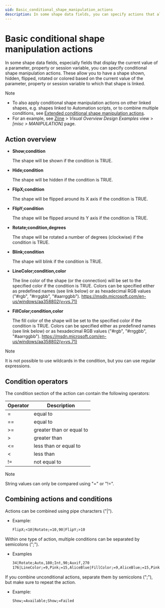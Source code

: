 ```yaml
---
uid: Basic_conditional_shape_manipulation_actions
description: In some shape data fields, you can specify actions that allow you to have a shape shown, hidden, flipped, rotated or colored based on a certain value.
---
```


# Basic conditional shape manipulation actions

In some shape data fields, especially fields that display the current value of a parameter, property or session variable, you can specify conditional shape manipulation actions. These allow you to have a shape shown, hidden, flipped, rotated or colored based on the current value of the parameter, property or session variable to which that shape is linked.

> [!NOTE]
>
> - To also apply conditional shape manipulation actions on other linked shapes, e.g. shapes linked to Automation scripts, or to combine multiple conditions, see [Extended conditional shape manipulation actions](xref:Extended_conditional_shape_manipulation_actions).
> - For an example, see [Ziine](xref:ZiineDemoSystem) > *Visual Overview Design Examples* view > *[misc > MANIPULATION]* page.

## Action overview

- **Show;condition**

  The shape will be shown if the condition is TRUE.

- **Hide;condition**

  The shape will be hidden if the condition is TRUE.

- **FlipX;condition**

  The shape will be flipped around its X axis if the condition is TRUE.

- **FlipY;condition**

  The shape will be flipped around its Y axis if the condition is TRUE.

- **Rotate;condition,degrees**

  The shape will be rotated a number of degrees (clockwise) if the condition is TRUE.

- **Blink;condition**

  The shape will blink if the condition is TRUE.

- **LineColor;condition,color**

  The line color of the shape (or the connection) will be set to the specified color if the condition is TRUE. Colors can be specified either as predefined names (see link below) or as hexadecimal RGB values ("#rgb", "#rrggbb", "#aarrggbb"). <https://msdn.microsoft.com/en-us/windows/aa358802(v=vs.71)>

- **FillColor;condition,color**

  The fill color of the shape will be set to the specified color if the condition is TRUE. Colors can be specified either as predefined names (see link below) or as hexadecimal RGB values ("#rgb", "#rrggbb", "#aarrggbb"). <https://msdn.microsoft.com/en-us/windows/aa358802(v=vs.71)>

> [!NOTE]
> It is not possible to use wildcards in the condition, but you can use regular expressions.

## Condition operators

The condition section of the action can contain the following operators:

| Operator | Description              |
| -------- | ------------------------ |
| =        | equal to                 |
| ==       | equal to                 |
| \>=      | greater than or equal to |
| \>       | greater than             |
| \<=      | less than or equal to    |
| \<       | less than                |
| !=       | not equal to             |

> [!NOTE]
> String values can only be compared using "=" or "!=".

## Combining actions and conditions

Actions can be combined using pipe characters ("\|").

- Example:

  ```txt
  FlipX;<10|Rotate;=10,90|FlipY;>10
  ```

Within one type of action, multiple conditions can be separated by semicolons (";").

- Examples

  ```txt
  34|Rotate;Auto,180;Int,90;Auxif,270
  176|LineColor;=9,Pink;=15,AliceBlue|FillColor;=9,AliceBlue;=15,Pink
  ```

If you combine unconditional actions, separate them by semicolons (";"), but make sure to repeat the action.

- Example:

  ```txt
  Show;=Available;Show;=Failed
  ```
